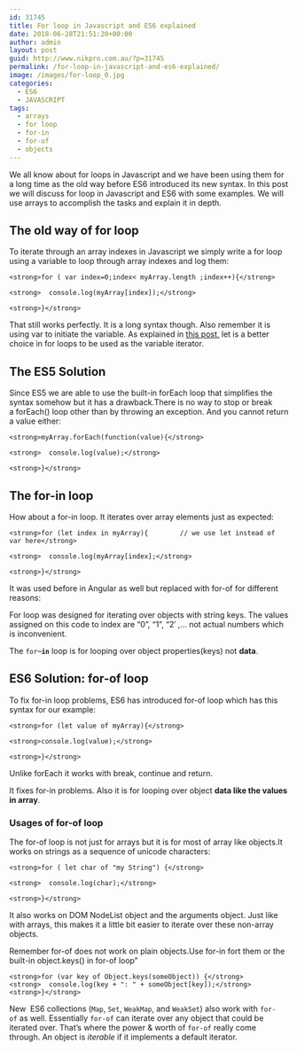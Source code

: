 ```yaml
---
id: 31745
title: For loop in Javascript and ES6 explained
date: 2018-06-28T21:51:20+00:00
author: admin
layout: post
guid: http://www.nikpro.com.au/?p=31745
permalink: /for-loop-in-javascript-and-es6-explained/
image: /images/for-loop_0.jpg
categories:
  - ES6
  - JAVASCRIPT
tags:
  - arrays
  - for loop
  - for-in
  - for-of
  - objects
---
```

We all know about for loops in Javascript and we have been using them for a long time as the old way before ES6 introduced its new syntax. In this post we will discuss for loop in Javascript and ES6 with some examples. We will use arrays to accomplish the tasks and explain it in depth.

## The old way of for loop

To iterate through an array indexes in Javascript we simply write a for loop using a variable to loop through array indexes and log them:

`<strong>for ( var index=0;index< myArray.length ;index++){</strong>`

`<strong>  console.log(myArray[index]);</strong>`

`<strong>}</strong>`

That still works perfectly. It is a long syntax though. Also remember it is using var to initiate the variable. As explained in [this post,](http://www.nikpro.com.au/the-differences-between-var-and-let-and-const-in-javascript#let) let is a better choice in for loops to be used as the variable iterator.

## The ES5 Solution

Since ES5 we are able to use the built-in forEach loop that simplifies the syntax somehow but it has a drawback.There is no way to stop or break a forEach() loop other than by throwing an exception. And you cannot return a value either: 

`<strong>myArray.forEach(function(value){</strong>`

`<strong>  console.log(value);</strong>`

`<strong>}</strong>`

## The for-in loop

How about a for-in loop. It iterates over array elements just as expected:

`<strong>for (let index in myArray){        // we use let instead of var here</strong>`

`<strong>  console.log(myArray[index];</strong>`

`<strong>}</strong>`

It was used before in Angular as well but replaced with for-of for different reasons:

For loop was designed for iterating over objects with string keys. The values assigned on this code to index are &#8220;0&#8221;, &#8220;1&#8221;, &#8220;2&#8242; ,&#8230; not actual numbers which is inconvenient.

The `for`–**`in`** loop is for looping over object properties(keys) not **data**.

## ES6 Solution: for-of loop

To fix for-in loop problems, ES6 has introduced for-of loop which has this syntax for our example:

`<strong>for (let value of myArray){</strong>`

`<strong>console.log(value);</strong>`

`<strong>}</strong>`

Unlike forEach it works with break, continue and return.

It fixes for-in problems. Also it is for looping over object **data like the values in array**.

### Usages of for-of loop

The for-of loop is not just for arrays but it is for most of array like objects.It works on strings as a sequence of unicode characters:

`<strong>for ( let char of "my String") {</strong>`

`<strong>  console.log(char);</strong>`

`<strong>}</strong>`

It also works on DOM NodeList object and the arguments object. Just like with arrays, this makes it a little bit easier to iterate over these non-array objects.

Remember for-of does not work on plain objects.Use for-in fort them or the built-in object.keys() in for-of loop&#8221;

`<strong>for (var key of Object.keys(someObject)) {</strong>`  
`<strong>  console.log(key + ": " + someObject[key]);</strong>`  
`<strong>}</strong>`

New  ES6 collections (<code class="language-text">Map</code>, <code class="language-text">Set</code>, <code class="language-text">WeakMap</code>, and <code class="language-text">WeakSet</code>) also work with <code class="language-text">for-of</code> as well. Essentially <code class="language-text">for-of</code> can iterate over any object that could be iterated over. That’s where the power & worth of <code class="language-text">for-of</code> really come through. An object is _iterable_ if it implements a default iterator. 